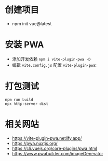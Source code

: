# 创建项目

- npm init vue@latest

# 安装 PWA

- 添加开发依赖 `npm i vite-plugin-pwa -D`
- 编辑 `vite.config.js` 配置 `vite-plugin-pwa`:

# 打包测试

```
npm run build
npx http-server dist
```

# 相关网站

- https://vite-plugin-pwa.netlify.app/
- https://pwa.nuxtjs.org/
- https://cli.vuejs.org/core-plugins/pwa.html
- https://www.pwabuilder.com/imageGenerator